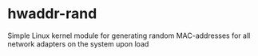 hwaddr-rand
===========

Simple Linux kernel module for generating random MAC-addresses for all network adapters on the system upon load
